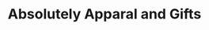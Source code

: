---
title: "Absolutely Apparal and Gifts"
url: /syracuse/absolutely-apparal-and-gifts/
shop: Kleidung
---